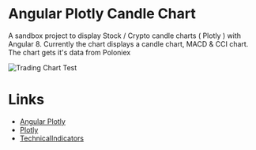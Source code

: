 # Angular Plotly Candle Chart

A sandbox project to display Stock / Crypto candle charts ( Plotly ) with Angular 8. Currently the chart displays a candle chart, MACD & CCI chart. The chart gets it's data from Poloniex

![Trading Chart Test](https://github.com/laredoza/AngularPlotlyCandleChart/blob/master/trading-chart.png?raw=true)

# Links
- [Angular Plotly](https://github.com/plotly/angular-plotly.js/blob/master/README.md)
- [Plotly](https://plot.ly/javascript/)
- [TechnicalIndicators](https://www.npmjs.com/package/technicalindicators)
